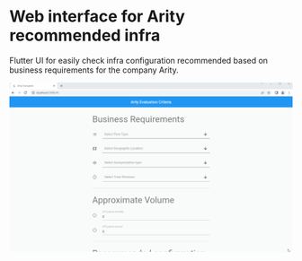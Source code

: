 # Web interface for Arity recommended infra
Flutter UI for easily check infra configuration recommended based on business requirements for the company Arity.


![](animation.gif)
